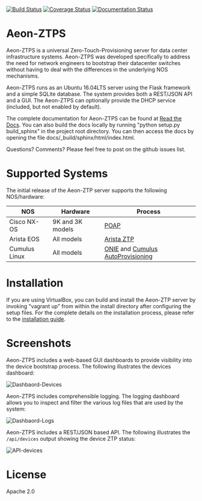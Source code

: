 [![Build Status](https://travis-ci.com/Apstra/aeon-ztps.svg?token=fpLAfpq4bNerkaXTm7dF&branch=develop)](https://travis-ci.com/Apstra/aeon-ztps)
[![Coverage Status](https://coveralls.io/repos/github/Apstra/aeon-ztps/badge.svg?branch=master)](https://coveralls.io/github/Apstra/aeon-ztps?branch=master)
[![Documentation Status](https://readthedocs.org/projects/aeon-ztps/badge/?version=latest)](http://aeon-ztps.readthedocs.io/en/latest/?badge=latest)


# Aeon-ZTPS

Aeon-ZTPS is a universal Zero-Touch-Provisioning server for data center infrastructure systems.  Aeon-ZTPS was
developed specifically to address the need for network engineers to bootstrap their datacenter switches without
having to deal with the differences in the underlying NOS mechanisms.

Aeon-ZTPS runs as an Ubuntu 16.04LTS server using the Flask framework and a simple SQLite database.  The system
provides both a REST/JSON API and a GUI.  The Aeon-ZTPS can optionally provide the DHCP service (included, but not
enabled by default).

The complete documentation for Aeon-ZTPS can be found at [Read the Docs](http://aeon-ztps.readthedocs.io/en/latest/). You can also build the docs locally by running "python setup.py build_sphinx" in the project root directory. You can then access the docs by opening the file docs/_build/sphinx/html/index.html.

Questions? Comments? Please feel free to post on the github issues list.

# Supported Systems
The initial release of the Aeon-ZTP server supports the following NOS/hardware:

| NOS | Hardware | Process |
|-----|----------|---------|
|Cisco NX-OS     | 9K and 3K models | [POAP](http://www.cisco.com/c/en/us/td/docs/switches/datacenter/nexus3000/sw/fundamentals/503_U3_1/b_Nexus_3000_Fundamentals_Guide_Release_503_U3_1/using_power_on_auto_provisioning.pdf)        |
|Arista EOS      | All models       | [Arista ZTP](https://eos.arista.com/ztp-set-up-guide/)        |
|Cumulus Linux   | All models       | [ONIE](http://onie.org/) and [Cumulus AutoProvisioning](https://docs.cumulusnetworks.com/display/DOCS/Zero+Touch+Provisioning+-+ZTP)        |

# Installation
If you are using VirtualBox, you can build and install the Aeon-ZTP server by invoking "vagrant up" from within the install directory after configuring the setup files.  For the complete details on the installation process, please refer to the [installation guide](https://aeon-ztps.readthedocs.io/en/latest/installation-guide/installation-guide.html).

# Screenshots

Aeon-ZTPS includes a web-based GUI dashboards to provide visibility into the device bootstrap process.  The following
illustrates the devices dashboard:

![Dashbaord-Devices](docs/source/_static/dashboard-devices.png)

Aeon-ZTPS includes comprehensible logging.  The logging dashboard allows you to inspect and filter the various log
files that are used by the system:

![Dashbaord-Logs](docs/source/_static/dashboard-logs.png)

Aeon-ZTPS includes a REST/JSON based API.  The following illustrates the `/api/devices` output showing the device
ZTP status:

![API-devices](docs/source/_static/api-devices.png)



# License
Apache 2.0
